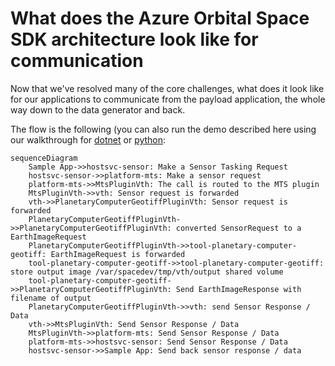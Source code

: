 # What does the Azure Orbital Space SDK architecture look like for communication

Now that we've resolved many of the core challenges, what does it look like for our applications to communicate from the payload application, the whole way down to the data generator and back.

The flow is the following (you can also run the demo described here using our walkthrough for [dotnet](https://github.com/microsoft/Azure-Orbital-Space-SDK-QuickStarts/blob/main/tutorials/quick-start-tutorials/e2e-eo-sample-dotnet.md) or [python](https://github.com/microsoft/Azure-Orbital-Space-SDK-QuickStarts/blob/main/tutorials/quick-start-tutorials/e2e-eo-sample-python.md):

```mermaid
sequenceDiagram
    Sample App->>hostsvc-sensor: Make a Sensor Tasking Request
    hostsvc-sensor->>platform-mts: Make a sensor request
    platform-mts->>MtsPluginVth: The call is routed to the MTS plugin
    MtsPluginVth->>vth: Sensor request is forwarded
    vth->>PlanetaryComputerGeotiffPluginVth: Sensor request is forwarded
    PlanetaryComputerGeotiffPluginVth->>PlanetaryComputerGeotiffPluginVth: converted SensorRequest to a EarthImageRequest
    PlanetaryComputerGeotiffPluginVth->>tool-planetary-computer-geotiff: EarthImageRequest is forwarded
    tool-planetary-computer-geotiff->>tool-planetary-computer-geotiff: store output image /var/spacedev/tmp/vth/output shared volume
    tool-planetary-computer-geotiff->>PlanetaryComputerGeotiffPluginVth: Send EarthImageResponse with filename of output
    PlanetaryComputerGeotiffPluginVth->>vth: send Sensor Response / Data
    vth->>MtsPluginVth: Send Sensor Response / Data
    MtsPluginVth->>platform-mts: Send Sensor Response / Data
    platform-mts->>hostsvc-sensor: Send Sensor Response / Data
    hostsvc-sensor->>Sample App: Send back sensor response / data
```

<!-- TODO: Move this content into appropriate locations elsewhere in this repo and delete this file -->